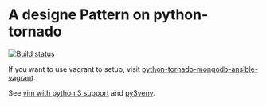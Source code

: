 # A designe Pattern on python-tornado

[![Build status](https://travis-ci.org/JFK/python-tornado-site-template.svg?branch=master)](https://travis-ci.org/JFK/python-tornado-site-template)

If you want to use vagrant to setup, visit [python-tornado-mongodb-ansible-vagrant](https://github.com/JFK/python-tornado-mongodb-ansible-vagrant).

See [vim with python 3 support](http://askubuntu.com/questions/585237/whats-the-easiest-way-to-get-vim-with-python-3-support) and [py3venv](https://github.com/msmhrt/py3venv.vim).
